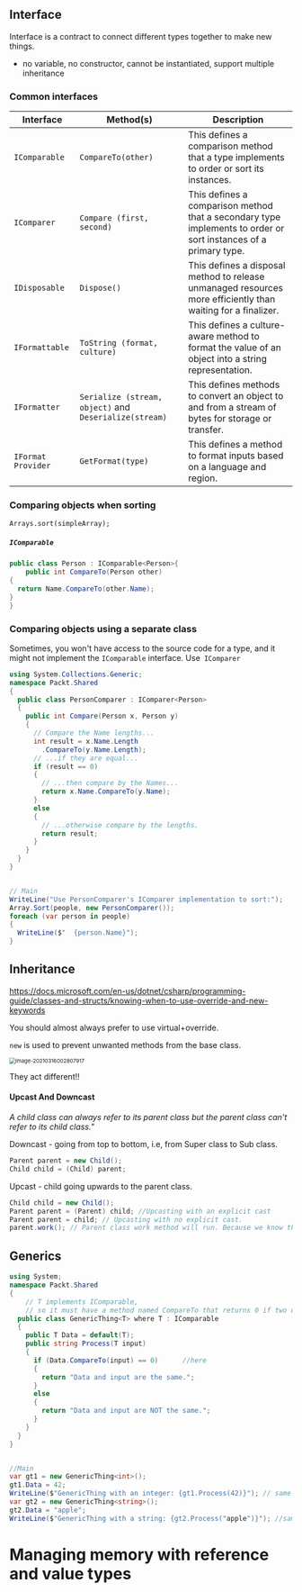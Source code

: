 ## Interface

Interface is a contract to connect different types together to make new things. 

- no variable, no constructor, cannot be instantiated, support multiple inheritance



### Common interfaces

| Interface          | Method(s)                                              | Description                                                  |
| ------------------ | ------------------------------------------------------ | ------------------------------------------------------------ |
| `IComparable`      | `CompareTo(other)`                                     | This defines a comparison method that a type implements to order or sort its instances. |
| `IComparer`        | `Compare (first, second)`                              | This defines a comparison method that a secondary type implements to order or sort instances of a primary type. |
| `IDisposable`      | `Dispose()`                                            | This defines a disposal method to release unmanaged resources more efficiently than waiting for a finalizer. |
| `IFormattable`     | `ToString (format, culture)`                           | This defines a culture-aware method to format the value of an object into a string representation. |
| `IFormatter`       | `Serialize (stream, object)` and `Deserialize(stream)` | This defines methods to convert an object to and from a stream of bytes for storage or transfer. |
| `IFormat Provider` | `GetFormat(type)`                                      | This defines a method to format inputs based on a language and region. |



### Comparing objects when sorting

`Arrays.sort(simpleArray);`

##### `IComparable`

```c#
public class Person : IComparable<Person>{
    public int CompareTo(Person other) 
{ 
  return Name.CompareTo(other.Name); 
}
}
```



### Comparing objects using a separate class

Sometimes, you won't have access to the source code for a type, and it might not implement the `IComparable` interface. Use` IComparer`

```c#
using System.Collections.Generic; 
namespace Packt.Shared 
{ 
  public class PersonComparer : IComparer<Person> 
  { 
    public int Compare(Person x, Person y) 
    { 
      // Compare the Name lengths...
      int result = x.Name.Length
        .CompareTo(y.Name.Length);
      // ...if they are equal... 
      if (result == 0) 
      { 
        // ...then compare by the Names...
        return x.Name.CompareTo(y.Name); 
      } 
      else 
      { 
        // ...otherwise compare by the lengths.
        return result; 
      } 
    } 
  } 
}


// Main
WriteLine("Use PersonComparer's IComparer implementation to sort:"); 
Array.Sort(people, new PersonComparer()); 
foreach (var person in people) 
{ 
  WriteLine($"  {person.Name}");
}
```



## Inheritance

https://docs.microsoft.com/en-us/dotnet/csharp/programming-guide/classes-and-structs/knowing-when-to-use-override-and-new-keywords

You should almost always prefer to use virtual+override.

`new` is used to prevent unwanted methods from the base class.

<img src="../../../../resources/image-20210316002807917.png" alt="image-20210316002807917" style="zoom: 67%;" />

They act different!!



#### Upcast And Downcast

*A child class can always refer to its parent class but the parent class can't refer to its child class."*

Downcast - going from top to bottom, i.e, from Super class to Sub class.

```c#
Parent parent = new Child();   
Child child = (Child) parent;
```

Upcast - child going upwards to the parent class.

```c#
Child child = new Child();  
Parent parent = (Parent) child; //Upcasting with an explicit cast  
Parent parent = child; // Upcasting with no explicit cast.  
parent.work(); // Parent class work method will run. Because we know that a child can always refer to parent class.
```



## Generics

```c#
using System;
namespace Packt.Shared
{
    // T implements IComparable,
    // so it must have a method named CompareTo that returns 0 if two objects are equal. 
  public class GenericThing<T> where T : IComparable
  {
    public T Data = default(T);
    public string Process(T input)
    {
      if (Data.CompareTo(input) == 0)      //here
      {
        return "Data and input are the same.";
      }
      else
      {
        return "Data and input are NOT the same.";
      }
    }
  }
}


//Main
var gt1 = new GenericThing<int>();
gt1.Data = 42;
WriteLine($"GenericThing with an integer: {gt1.Process(42)}"); // same
var gt2 = new GenericThing<string>();
gt2.Data = "apple";
WriteLine($"GenericThing with a string: {gt2.Process("apple")}"); //same
```







# Managing memory with reference and value types